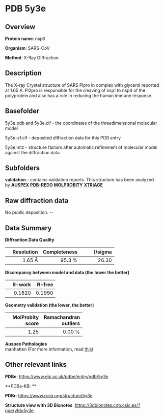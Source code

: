 # PDB 5y3e

## Overview

**Protein name**: nsp3

**Organism**: SARS-CoV

**Method**: X-Ray Diffraction

## Description

 The X-ray Crystal structure of SARS Plpro in complex with glycerol reported at 1.65 Å. Pl2pro is responsible for the cleaving of nsp1 to nsp4 of the polyprotein and also has a role in reducing the human immune response.

## Basefolder

5y3e.pdb and 5y3e.cif - the coordinates of the threedimensional molecular model

5y3e-sf.cif - deposited diffraction data for this PDB entry

5y3e.mtz - structure factors after automatic refinement of molecular model against the diffraction data.

## Subfolders





**validation** - contains validation reports. This structure has been analyzed by [**AUSPEX**](https://github.com/thorn-lab/coronavirus_structural_task_force/tree/master/pdb/nsp3/SARS-CoV/5y3e/validation/auspex) [**PDB-REDO**](https://github.com/thorn-lab/coronavirus_structural_task_force/tree/master/pdb/nsp3/SARS-CoV/5y3e/validation/pdb-redo) [**MOLPROBITY**](https://github.com/thorn-lab/coronavirus_structural_task_force/tree/master/pdb/nsp3/SARS-CoV/5y3e/validation/molprobity) [**XTRIAGE**](https://github.com/thorn-lab/coronavirus_structural_task_force/blob/master/pdb/nsp3/SARS-CoV/5y3e/validation/Xtriage_output.log)  



## Raw diffraction data

No public deposition. --<br> 

## Data Summary
**Diffraction Data Quality**

|   | Resolution | Completeness| I/sigma |
|---|-------------:|----------------:|--------------:|
|   |1.65 Å|95.3  %|<img width=50/>26.30|

**Discrepancy between model and data (the lower the better)**

|   | **R-work**| **R-free**   
|---|-------------:|----------------:|           
||  0.1620|  0.1990|

**Geometry validation (the lower, the better)**

|   |**MolProbity<br>score**| **Ramachandran<br>outliers** 
|---|-------------:|----------------:|
||  1.25|  0.00 %|

**Auspex Pathologies**<br> manhatten (For more information, read [this](https://github.com/thorn-lab/coronavirus_structural_task_force/blob/master/pdb/nsp3/SARS-CoV/5y3e/validation/auspex/5y3e_auspex_comments.txt))

 



## Other relevant links 
**PDBe**:  https://www.ebi.ac.uk/pdbe/entry/pdb/5y3e

**PDBe-KB: ** 
 
**PDBr**: https://www.rcsb.org/structure/5y3e 

**Structure view with 3D Bionotes**: https://3dbionotes.cnb.csic.es/?queryId=5y3e

